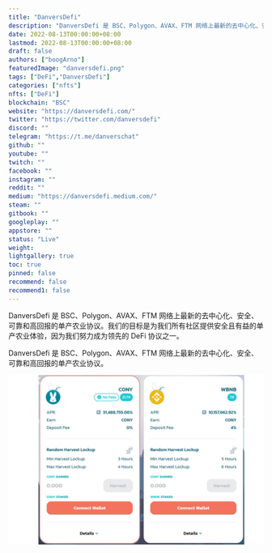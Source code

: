 ```yaml
---
title: "DanversDefi"
description: "DanversDefi 是 BSC、Polygon、AVAX、FTM 网络上最新的去中心化、安全、可靠和高回报的单产农业协议。"
date: 2022-08-13T00:00:00+08:00
lastmod: 2022-08-13T00:00:00+08:00
draft: false
authors: ["boogArno"]
featuredImage: "danversdefi.png"
tags: ["DeFi","DanversDefi"]
categories: ["nfts"]
nfts: ["DeFi"]
blockchain: "BSC"
website: "https://danversdefi.com/"
twitter: "https://twitter.com/danversdefi"
discord: ""
telegram: "https://t.me/danverschat"
github: ""
youtube: ""
twitch: ""
facebook: ""
instagram: ""
reddit: ""
medium: "https://danversdefi.medium.com/"
steam: ""
gitbook: ""
googleplay: ""
appstore: ""
status: "Live"
weight: 
lightgallery: true
toc: true
pinned: false
recommend: false
recommend1: false
---
```

<p>DanversDefi 是 BSC、Polygon、AVAX、FTM 网络上最新的去中心化、安全、可靠和高回报的单产农业协议。我们的目标是为我们所有社区提供安全且有益的单产农业体验，因为我们努力成为领先的 DeFi 协议之一。</p>

<p>DanversDefi 是 BSC、Polygon、AVAX、FTM 网络上最新的去中心化、安全、可靠和高回报的单产农业协议。</p>

![danversdeficom-dapp-defi-bsc-image1_bb2d918e4dae81b3a82b68fe7e54de55](danversdeficom-dapp-defi-bsc-image1_bb2d918e4dae81b3a82b68fe7e54de55.png)
